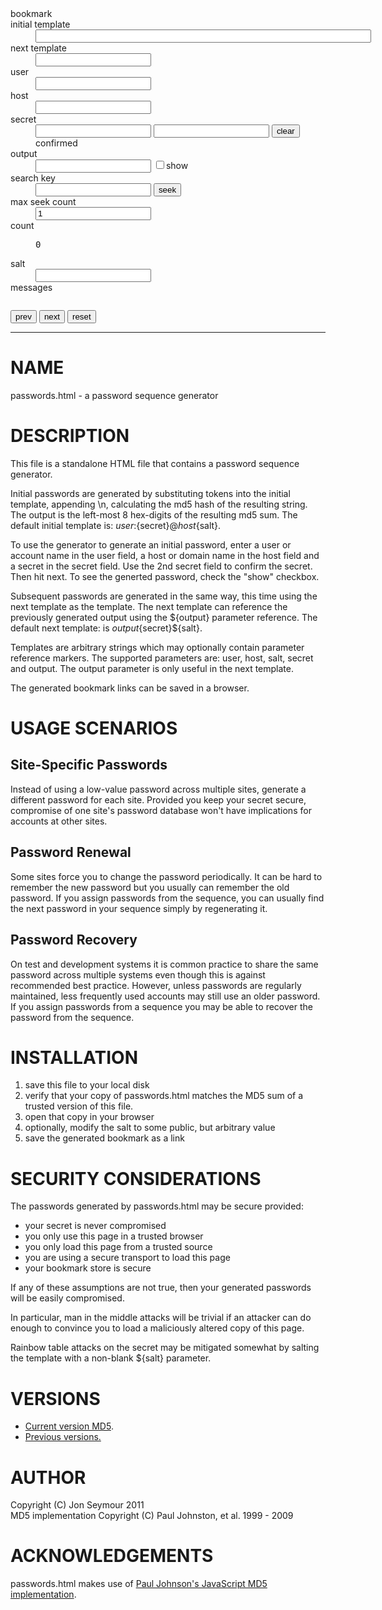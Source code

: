 <form name="generator" onsubmit="javascript: return false;">
<dl>
<dt>bookmark</dt>
<dd id="bookmark"></dd>
<dt>initial template</dt>
<dd>
<input name="initial_template" size="64" type="text">
</dd>
<dt>next template</dt>
<dd>
<input name="next_template" type="text">
</dd>
<dt>user</dt>
<dd>
<input name="user" type="text">
</dd>
<dt>host</dt>
<dd>
<input name="host" type="text">
</dd>
<dt>secret</dt>
<dd>
<input name="secret" type="password">
<input name="secret_confirm" type="password">
<input name="clear" value="clear" type="button">
<span id="confirmed">confirmed</span>
</dd>
<dt>output</dt>
<dd>
<input name="output" type="password">
<input name="show" value="true" type="checkbox">show
</dd>
<dt>search key</dt>
<dd>
<input name="search" type="password">
<input name="seek" value="seek" type="button">
</dd>
<dt>max seek count</dt>
<dd>
<input name="maxseekcount" value="1" type="text">
</dd>
<dt>count</dt>
<dd>
<pre id="count">0</pre>
</dd>
<dt>salt</dt>
<dd>
<input name="salt" type="text">
</dd>
<dt>messages</dt>
<dd>
<pre id="messages"></pre>
</dd>
</dl>
<input name="prev" value="prev" type="button">
<input name="next" value="next" type="button">
<input name="reset" value="reset" type="button">
</form>

<hr/>

NAME
====
passwords.html - a password sequence generator

DESCRIPTION
===========
This file is a standalone HTML file that contains a password sequence generator.

Initial passwords are generated by substituting tokens into the initial template, appending \n, calculating
the md5 hash of the resulting string. The output is the left-most 8 hex-digits of the
resulting md5 sum. The default initial template is: ${user}:${secret}@${host}${salt}.

To use the generator to generate an initial password, enter a user or account name in the user field, a host or domain name
in the host field and a secret in the secret field. Use the 2nd secret field to confirm the secret. Then hit next. To see
the generted password, check the "show" checkbox.

Subsequent passwords are generated in the same way, this time using the next template as the template.
The next template can reference the previously generated output using the ${output} parameter reference. 
The default next template: is ${output}${secret}${salt}.

Templates are arbitrary strings which may optionally contain parameter reference markers. The supported 
parameters are: user, host, salt, secret and output. The output parameter is only useful in the next template.

The generated bookmark links can be saved in a browser. 

USAGE SCENARIOS
===============
Site-Specific Passwords
-----------------------
Instead of using a low-value password across multiple sites, generate a different password for each
site. Provided you keep your secret secure, compromise of one site's password database won't have
implications for accounts at other sites.

Password Renewal
----------------
Some sites force you to change the password periodically. It can be hard to remember the new password but
you usually can remember the old password. If you assign passwords from the sequence, you can usually find
the next password in your sequence simply by regenerating it.

Password Recovery
-----------------
On test and development systems it is common practice to share the same password across multiple systems 
even though this is against recommended best practice. However, unless passwords are regularly maintained,
less frequently used accounts may still use an older password. If you assign passwords from a sequence
you may be able to recover the password from the sequence.

INSTALLATION
============
1. save this file to your local disk
2. verify that your copy of passwords.html matches the MD5 sum of a trusted version of this file.
3. open that copy in your browser
4. optionally, modify the salt to some public, but arbitrary value
5. save the generated bookmark as a link 

SECURITY CONSIDERATIONS
=======================
The passwords generated by passwords.html may be secure provided:

* your secret is never compromised
* you only use this page in a trusted browser
* you only load this page from a trusted source
* you are using a secure transport to load this page
* your bookmark store is secure

If any of these assumptions are not true, then your generated passwords will be easily compromised. 

In particular, man in the middle attacks will be trivial if an attacker can do enough to convince
you to load a maliciously altered copy of this page.

Rainbow table attacks on the secret may be mitigated somewhat by salting the template with a non-blank
${salt} parameter.

VERSIONS
========
* <a href="passwords.md5">Current version MD5</a>.
* <a href="versions.txt">Previous versions.</a>

AUTHOR
======
Copyright (C) Jon Seymour 2011<br/>
MD5 implementation Copyright (C) Paul Johnston, et al. 1999 - 2009

ACKNOWLEDGEMENTS
================
passwords.html makes use of <a href="http://pajhome.org.uk/crypt/md5">Paul Johnson's JavaScript MD5 implementation</a>.

<script type="text/javascript">
/*
 * A JavaScript implementation of the RSA Data Security, Inc. MD5 Message
 * Digest Algorithm, as defined in RFC 1321.
 * Version 2.2-beta Copyright (C) Paul Johnston 1999 - 2009
 * Other contributors: Greg Holt, Andrew Kepert, Ydnar, Lostinet
 * Distributed under the BSD License
 * See http://pajhome.org.uk/crypt/md5 for more info.
 */

/*
 * Configurable variables. You may need to tweak these to be compatible with
 * the server-side, but the defaults work in most cases.
 */
var hexcase = 0;   /* hex output format. 0 - lowercase; 1 - uppercase        */
var b64pad  = "";  /* base-64 pad character. "=" for strict RFC compliance   */

/*
 * These are the functions you'll usually want to call
 * They take string arguments and return either hex or base-64 encoded strings
 */
function hex_md5(s)    { return rstr2hex(rstr_md5(str2rstr_utf8(s))); }
function b64_md5(s)    { return rstr2b64(rstr_md5(str2rstr_utf8(s))); }
function any_md5(s, e) { return rstr2any(rstr_md5(str2rstr_utf8(s)), e); }
function hex_hmac_md5(k, d)
  { return rstr2hex(rstr_hmac_md5(str2rstr_utf8(k), str2rstr_utf8(d))); }
function b64_hmac_md5(k, d)
  { return rstr2b64(rstr_hmac_md5(str2rstr_utf8(k), str2rstr_utf8(d))); }
function any_hmac_md5(k, d, e)
  { return rstr2any(rstr_hmac_md5(str2rstr_utf8(k), str2rstr_utf8(d)), e); }

/*
 * Perform a simple self-test to see if the VM is working
 */
function md5_vm_test()
{
  return hex_md5("abc").toLowerCase() == "900150983cd24fb0d6963f7d28e17f72";
}

/*
 * Calculate the MD5 of a raw string
 */
function rstr_md5(s)
{
  return binl2rstr(binl_md5(rstr2binl(s), s.length * 8));
}

/*
 * Calculate the HMAC-MD5, of a key and some data (raw strings)
 */
function rstr_hmac_md5(key, data)
{
  var bkey = rstr2binl(key);
  if(bkey.length > 16) bkey = binl_md5(bkey, key.length * 8);

  var ipad = Array(16), opad = Array(16);
  for(var i = 0; i < 16; i++)
  {
    ipad[i] = bkey[i] ^ 0x36363636;
    opad[i] = bkey[i] ^ 0x5C5C5C5C;
  }

  var hash = binl_md5(ipad.concat(rstr2binl(data)), 512 + data.length * 8);
  return binl2rstr(binl_md5(opad.concat(hash), 512 + 128));
}

/*
 * Convert a raw string to a hex string
 */
function rstr2hex(input)
{
  try { hexcase } catch(e) { hexcase=0; }
  var hex_tab = hexcase ? "0123456789ABCDEF" : "0123456789abcdef";
  var output = "";
  var x;
  for(var i = 0; i < input.length; i++)
  {
    x = input.charCodeAt(i);
    output += hex_tab.charAt((x >>> 4) & 0x0F)
           +  hex_tab.charAt( x        & 0x0F);
  }
  return output;
}

/*
 * Convert a raw string to a base-64 string
 */
function rstr2b64(input)
{
  try { b64pad } catch(e) { b64pad=''; }
  var tab = "ABCDEFGHIJKLMNOPQRSTUVWXYZabcdefghijklmnopqrstuvwxyz0123456789+/";
  var output = "";
  var len = input.length;
  for(var i = 0; i < len; i += 3)
  {
    var triplet = (input.charCodeAt(i) << 16)
                | (i + 1 < len ? input.charCodeAt(i+1) << 8 : 0)
                | (i + 2 < len ? input.charCodeAt(i+2)      : 0);
    for(var j = 0; j < 4; j++)
    {
      if(i * 8 + j * 6 > input.length * 8) output += b64pad;
      else output += tab.charAt((triplet >>> 6*(3-j)) & 0x3F);
    }
  }
  return output;
}

/*
 * Convert a raw string to an arbitrary string encoding
 */
function rstr2any(input, encoding)
{
  var divisor = encoding.length;
  var i, j, q, x, quotient;

  /* Convert to an array of 16-bit big-endian values, forming the dividend */
  var dividend = Array(Math.ceil(input.length / 2));
  for(i = 0; i < dividend.length; i++)
  {
    dividend[i] = (input.charCodeAt(i * 2) << 8) | input.charCodeAt(i * 2 + 1);
  }

  /*
   * Repeatedly perform a long division. The binary array forms the dividend,
   * the length of the encoding is the divisor. Once computed, the quotient
   * forms the dividend for the next step. All remainders are stored for later
   * use.
   */
  var full_length = Math.ceil(input.length * 8 /
                                    (Math.log(encoding.length) / Math.log(2)));
  var remainders = Array(full_length);
  for(j = 0; j < full_length; j++)
  {
    quotient = Array();
    x = 0;
    for(i = 0; i < dividend.length; i++)
    {
      x = (x << 16) + dividend[i];
      q = Math.floor(x / divisor);
      x -= q * divisor;
      if(quotient.length > 0 || q > 0)
        quotient[quotient.length] = q;
    }
    remainders[j] = x;
    dividend = quotient;
  }

  /* Convert the remainders to the output string */
  var output = "";
  for(i = remainders.length - 1; i >= 0; i--)
    output += encoding.charAt(remainders[i]);

  return output;
}

/*
 * Encode a string as utf-8.
 * For efficiency, this assumes the input is valid utf-16.
 */
function str2rstr_utf8(input)
{
  var output = "";
  var i = -1;
  var x, y;

  while(++i < input.length)
  {
    /* Decode utf-16 surrogate pairs */
    x = input.charCodeAt(i);
    y = i + 1 < input.length ? input.charCodeAt(i + 1) : 0;
    if(0xD800 <= x && x <= 0xDBFF && 0xDC00 <= y && y <= 0xDFFF)
    {
      x = 0x10000 + ((x & 0x03FF) << 10) + (y & 0x03FF);
      i++;
    }

    /* Encode output as utf-8 */
    if(x <= 0x7F)
      output += String.fromCharCode(x);
    else if(x <= 0x7FF)
      output += String.fromCharCode(0xC0 | ((x >>> 6 ) & 0x1F),
                                    0x80 | ( x         & 0x3F));
    else if(x <= 0xFFFF)
      output += String.fromCharCode(0xE0 | ((x >>> 12) & 0x0F),
                                    0x80 | ((x >>> 6 ) & 0x3F),
                                    0x80 | ( x         & 0x3F));
    else if(x <= 0x1FFFFF)
      output += String.fromCharCode(0xF0 | ((x >>> 18) & 0x07),
                                    0x80 | ((x >>> 12) & 0x3F),
                                    0x80 | ((x >>> 6 ) & 0x3F),
                                    0x80 | ( x         & 0x3F));
  }
  return output;
}

/*
 * Encode a string as utf-16
 */
function str2rstr_utf16le(input)
{
  var output = "";
  for(var i = 0; i < input.length; i++)
    output += String.fromCharCode( input.charCodeAt(i)        & 0xFF,
                                  (input.charCodeAt(i) >>> 8) & 0xFF);
  return output;
}

function str2rstr_utf16be(input)
{
  var output = "";
  for(var i = 0; i < input.length; i++)
    output += String.fromCharCode((input.charCodeAt(i) >>> 8) & 0xFF,
                                   input.charCodeAt(i)        & 0xFF);
  return output;
}

/*
 * Convert a raw string to an array of little-endian words
 * Characters >255 have their high-byte silently ignored.
 */
function rstr2binl(input)
{
  var output = Array(input.length >> 2);
  for(var i = 0; i < output.length; i++)
    output[i] = 0;
  for(var i = 0; i < input.length * 8; i += 8)
    output[i>>5] |= (input.charCodeAt(i / 8) & 0xFF) << (i%32);
  return output;
}

/*
 * Convert an array of little-endian words to a string
 */
function binl2rstr(input)
{
  var output = "";
  for(var i = 0; i < input.length * 32; i += 8)
    output += String.fromCharCode((input[i>>5] >>> (i % 32)) & 0xFF);
  return output;
}

/*
 * Calculate the MD5 of an array of little-endian words, and a bit length.
 */
function binl_md5(x, len)
{
  /* append padding */
  x[len >> 5] |= 0x80 << ((len) % 32);
  x[(((len + 64) >>> 9) << 4) + 14] = len;

  var a =  1732584193;
  var b = -271733879;
  var c = -1732584194;
  var d =  271733878;

  for(var i = 0; i < x.length; i += 16)
  {
    var olda = a;
    var oldb = b;
    var oldc = c;
    var oldd = d;

    a = md5_ff(a, b, c, d, x[i+ 0], 7 , -680876936);
    d = md5_ff(d, a, b, c, x[i+ 1], 12, -389564586);
    c = md5_ff(c, d, a, b, x[i+ 2], 17,  606105819);
    b = md5_ff(b, c, d, a, x[i+ 3], 22, -1044525330);
    a = md5_ff(a, b, c, d, x[i+ 4], 7 , -176418897);
    d = md5_ff(d, a, b, c, x[i+ 5], 12,  1200080426);
    c = md5_ff(c, d, a, b, x[i+ 6], 17, -1473231341);
    b = md5_ff(b, c, d, a, x[i+ 7], 22, -45705983);
    a = md5_ff(a, b, c, d, x[i+ 8], 7 ,  1770035416);
    d = md5_ff(d, a, b, c, x[i+ 9], 12, -1958414417);
    c = md5_ff(c, d, a, b, x[i+10], 17, -42063);
    b = md5_ff(b, c, d, a, x[i+11], 22, -1990404162);
    a = md5_ff(a, b, c, d, x[i+12], 7 ,  1804603682);
    d = md5_ff(d, a, b, c, x[i+13], 12, -40341101);
    c = md5_ff(c, d, a, b, x[i+14], 17, -1502002290);
    b = md5_ff(b, c, d, a, x[i+15], 22,  1236535329);

    a = md5_gg(a, b, c, d, x[i+ 1], 5 , -165796510);
    d = md5_gg(d, a, b, c, x[i+ 6], 9 , -1069501632);
    c = md5_gg(c, d, a, b, x[i+11], 14,  643717713);
    b = md5_gg(b, c, d, a, x[i+ 0], 20, -373897302);
    a = md5_gg(a, b, c, d, x[i+ 5], 5 , -701558691);
    d = md5_gg(d, a, b, c, x[i+10], 9 ,  38016083);
    c = md5_gg(c, d, a, b, x[i+15], 14, -660478335);
    b = md5_gg(b, c, d, a, x[i+ 4], 20, -405537848);
    a = md5_gg(a, b, c, d, x[i+ 9], 5 ,  568446438);
    d = md5_gg(d, a, b, c, x[i+14], 9 , -1019803690);
    c = md5_gg(c, d, a, b, x[i+ 3], 14, -187363961);
    b = md5_gg(b, c, d, a, x[i+ 8], 20,  1163531501);
    a = md5_gg(a, b, c, d, x[i+13], 5 , -1444681467);
    d = md5_gg(d, a, b, c, x[i+ 2], 9 , -51403784);
    c = md5_gg(c, d, a, b, x[i+ 7], 14,  1735328473);
    b = md5_gg(b, c, d, a, x[i+12], 20, -1926607734);

    a = md5_hh(a, b, c, d, x[i+ 5], 4 , -378558);
    d = md5_hh(d, a, b, c, x[i+ 8], 11, -2022574463);
    c = md5_hh(c, d, a, b, x[i+11], 16,  1839030562);
    b = md5_hh(b, c, d, a, x[i+14], 23, -35309556);
    a = md5_hh(a, b, c, d, x[i+ 1], 4 , -1530992060);
    d = md5_hh(d, a, b, c, x[i+ 4], 11,  1272893353);
    c = md5_hh(c, d, a, b, x[i+ 7], 16, -155497632);
    b = md5_hh(b, c, d, a, x[i+10], 23, -1094730640);
    a = md5_hh(a, b, c, d, x[i+13], 4 ,  681279174);
    d = md5_hh(d, a, b, c, x[i+ 0], 11, -358537222);
    c = md5_hh(c, d, a, b, x[i+ 3], 16, -722521979);
    b = md5_hh(b, c, d, a, x[i+ 6], 23,  76029189);
    a = md5_hh(a, b, c, d, x[i+ 9], 4 , -640364487);
    d = md5_hh(d, a, b, c, x[i+12], 11, -421815835);
    c = md5_hh(c, d, a, b, x[i+15], 16,  530742520);
    b = md5_hh(b, c, d, a, x[i+ 2], 23, -995338651);

    a = md5_ii(a, b, c, d, x[i+ 0], 6 , -198630844);
    d = md5_ii(d, a, b, c, x[i+ 7], 10,  1126891415);
    c = md5_ii(c, d, a, b, x[i+14], 15, -1416354905);
    b = md5_ii(b, c, d, a, x[i+ 5], 21, -57434055);
    a = md5_ii(a, b, c, d, x[i+12], 6 ,  1700485571);
    d = md5_ii(d, a, b, c, x[i+ 3], 10, -1894986606);
    c = md5_ii(c, d, a, b, x[i+10], 15, -1051523);
    b = md5_ii(b, c, d, a, x[i+ 1], 21, -2054922799);
    a = md5_ii(a, b, c, d, x[i+ 8], 6 ,  1873313359);
    d = md5_ii(d, a, b, c, x[i+15], 10, -30611744);
    c = md5_ii(c, d, a, b, x[i+ 6], 15, -1560198380);
    b = md5_ii(b, c, d, a, x[i+13], 21,  1309151649);
    a = md5_ii(a, b, c, d, x[i+ 4], 6 , -145523070);
    d = md5_ii(d, a, b, c, x[i+11], 10, -1120210379);
    c = md5_ii(c, d, a, b, x[i+ 2], 15,  718787259);
    b = md5_ii(b, c, d, a, x[i+ 9], 21, -343485551);

    a = safe_add(a, olda);
    b = safe_add(b, oldb);
    c = safe_add(c, oldc);
    d = safe_add(d, oldd);
  }
  return Array(a, b, c, d);
}

/*
 * These functions implement the four basic operations the algorithm uses.
 */
function md5_cmn(q, a, b, x, s, t)
{
  return safe_add(bit_rol(safe_add(safe_add(a, q), safe_add(x, t)), s),b);
}
function md5_ff(a, b, c, d, x, s, t)
{
  return md5_cmn((b & c) | ((~b) & d), a, b, x, s, t);
}
function md5_gg(a, b, c, d, x, s, t)
{
  return md5_cmn((b & d) | (c & (~d)), a, b, x, s, t);
}
function md5_hh(a, b, c, d, x, s, t)
{
  return md5_cmn(b ^ c ^ d, a, b, x, s, t);
}
function md5_ii(a, b, c, d, x, s, t)
{
  return md5_cmn(c ^ (b | (~d)), a, b, x, s, t);
}

/*
 * Add integers, wrapping at 2^32. This uses 16-bit operations internally
 * to work around bugs in some JS interpreters.
 */
function safe_add(x, y)
{
  var lsw = (x & 0xFFFF) + (y & 0xFFFF);
  var msw = (x >> 16) + (y >> 16) + (lsw >> 16);
  return (msw << 16) | (lsw & 0xFFFF);
}

/*
 * Bitwise rotate a 32-bit number to the left.
 */
function bit_rol(num, cnt)
{
  return (num << cnt) | (num >>> (32 - cnt));
}

</script>

<script type="text/javascript">
(function(){
   var form = document.forms["generator"];
   var messagePanel = document.getElementById("messages");
   var countPanel = document.getElementById("count");
   var bookmarkPanel = document.getElementById("bookmark");
   var confirmedPanel = document.getElementById("confirmed");
   var title = document.getElementById("title");
   var message="";
   var output="";
   var maxseekcount=1024;
   var count=0;
   var search;

   function read_form()
   {
      output=form['output'].value;
      maxseekcount=parseInt(form.maxseekcount.value);
      search=form['search'].value;
   }

   function update_form()
   {
      if (form.show.checked) {
         form['output'].type="text";
      } else {
         form['output'].type="password";
      }
      if (form.secret.value == form.secret_confirm.value) {
         confirmedPanel.innerHTML='confirmed'
      } else {
         confirmedPanel.innerHTML='not confirmed'
      }
      form.maxseekcount.value=maxseekcount;
      form.output.value=output;
      countPanel.innerHTML=count;
      messagePanel.innerHTML=message;
      bookmarkPanel.innerHTML="<a alt='bookmark' href='"+bookmark_url()+"'>"+bookmark_title()+"</a>";
      title.innerHTML=bookmark_title();
   }

   function bookmark_url()
   {
      var x=location.href.indexOf('?');
      var uri=x >= 0 ? location.href.substring(0,x) : location.href;
      return uri
		  +"?initial_template="+form.initial_template.value
		  +"&next_template="+form.next_template.value
		  +"&host="+form.host.value
		  +"&user="+form.user.value
		  +"&salt="+form.salt.value;
   }

   function bookmark_title()
   {
      var tmp="password generator"
      if (form.user.value != '') {
          tmp = tmp + " for " + form.user.value
      }
      if (form.host.value != '') {
          tmp = tmp + " @ " + form.host.value
      }
      return tmp;
   }

   function cycle()
   {
      var template = 
        (output=='') 
        ? form.initial_template.value      
        : form.next_template.value;
      var tmp;

      if (output!='') {
         tmp=form.next_template.value.replace('\${secret}', form.secret.value);
         tmp=tmp.replace('\${output}', output);
      } else {
         tmp=form.initial_template.value.replace('\${secret}', form.secret.value);
      }

      tmp=tmp.replace('\${user}', form.user.value);
      tmp=tmp.replace('\${salt}', form.salt.value);
      tmp=tmp.replace('\${host}', form.host.value);

      output=hex_md5(tmp+'\n').substring(0,8);
      count=count+1;
   }

   form.next.onclick=function() {
      read_form();
      cycle();
      update_form();
      return false;
   };


   form.prev.onclick=function() {
      read_form();
      maxseekcount=count > 0 ? count-1 : 0;
      count=0;
      output='';
      while (count < maxseekcount) {
         cycle();
      }
      update_form();
      return false;
   };

   form.seek.onclick=function() {
      read_form();
      if (count >= maxseekcount) {
         message="to go further, adjust max count";
      } else {
         while (count < maxseekcount && (output != search || search == '') ) {
            cycle();
         }
      }
      update_form();
   }

   form.reset.onclick=function() {
      count=0;
      maxseekcount=1024;
      output='';
      message='';
      update_form();
      return false;
   };

   form.clear.onclick=function() {
      form.secret.value='';
      form.secret_confirm.value='';
      read_form();
      update_form();
      return false;
   };

   form.search.onblur=update_form;			
   form.show.onchange=update_form;
   form.user.onblur=update_form;
   form.host.onblur=update_form;
   form.salt.onblur=update_form;
   form.secret.onblur=update_form;
   form.secret_confirm.onblur=update_form;

   function read_param(p,d)
   {
      var x=location.href.indexOf(p+"=");
      if (x>=0) {
         var y=location.href.indexOf('&', x+1);
         return y >= 0 ? location.href.substring(x+p.length+1,y) : location.href.substring(x+p.length+1);
      } else if (d) {
         return d;
      } else {
         return "";
      }
    
   }

   form.host.value=read_param('host');
   form.user.value=read_param('user');
   form.salt.value=read_param('salt');
   form.initial_template.value=read_param('initial_template', "${user}:${secret}@${host}${salt}");
   form.next_template.value=read_param('next_template', "${output}${secret}${salt}");

   update_form();

})();
</script>
